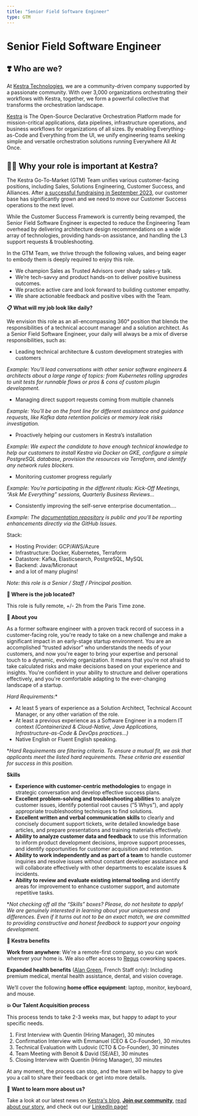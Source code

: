 ```yaml
---
title: "Senior Field Software Engineer"
type: GTM
---
```


# Senior Field Software Engineer

## ❣️ Who are we?

At [Kestra Technologies](https://kestra.io/), we are a community-driven company supported by a passionate community. With over 3,000 organizations orchestrating their workflows with Kestra, together, we form a powerful collective that transforms the orchestration landscape.

[Kestra](https://github.com/kestra-io/kestra.io) is The Open-Source Declarative Orchestration Platform made for mission-critical applications, data pipelines, infrastructure operations, and business workflows for organizations of all sizes. By enabling Everything-as-Code and Everything from the UI, we unify engineering teams seeking simple and versatile orchestration solutions running Everywhere All At Once.

## 🙏🏾 Why your role is important at Kestra?

The Kestra Go-To-Market (GTM) Team unifies various customer-facing positions, including Sales, Solutions Engineering, Customer Success, and Alliances. After [a successful fundraising in September 2023](https://techcrunch.com/2023/10/04/kestra-is-an-open-source-data-orchestration-platform-for-complex-workflows/?guccounter=1), our customer base has significantly grown and we need to move our Customer Success operations to the next level. 

While the Customer Success Framework is currently being revamped, the Senior Field Software Engineer is expected to reduce the Engineering Team overhead by delivering architecture design recommendations on a wide array of technologies, providing hands-on assistance, and handling the L3 support requests & troubleshooting.

In the GTM Team, we thrive through the following values, and being eager to embody them is deeply required to enjoy this role.

- We champion Sales as Trusted Advisors over shady sales-y talk.
- We’re tech-savvy and product hands-on to deliver positive business outcomes.
- We practice active care and look forward to building customer empathy.
- We share actionable feedback and positive vibes with the Team.

**📋 What will my job look like daily?**

We envision this role as an all-encompassing 360° position that blends the responsibilities of a technical account manager and a solution architect. As a Senior Field Software Engineer, your daily will always be a mix of diverse responsibilities, such as:

- Leading technical architecture & custom development strategies with customers

*Example: You’ll lead conversations with other senior software engineers & architects about a large range of topics: from Kubernetes rolling upgrades to unit tests for runnable flows or pros & cons of custom plugin development.*

- Managing direct support requests coming from multiple channels

*Example: You’ll be on the front line for different assistance and guidance requests, like Kafka data retention policies or memory leak risks investigation.*

- Proactively helping our customers in Kestra’s installation

*Example: We expect the candidate to have enough technical knowledge to help our customers to install Kestra via Docker on GKE, configure a simple PostgreSQL database, provision the resources via Terraform, and identify any network rules blockers.*

- Monitoring customer progress regularly

*Example: You’re participating in the different rituals: Kick-Off Meetings, “Ask Me Everything” sessions, Quarterly Business Reviews…*

- Consistently improving the self-serve enterprise documentation….

*Example: The [documentation repository](https://github.com/kestra-io/docs/issues) is public and you’ll be reporting enhancements directly via the GitHub Issues.*

Stack:

- Hosting Provider: GCP/AWS/Azure
- Infrastructure: Docker, Kubernetes, Terraform
- Datastore: Kafka, Elasticsearch, PostgreSQL, MySQL
- Backend: Java/Micronaut
- and a lot of many plugins!

*Note: this role is a Senior / Staff / Principal position.*

**📍 Where is the job located?**

This role is fully remote, +/- 2h from the Paris Time zone.

**💙 About you**

As a former software engineer with a proven track record of success in a customer-facing role, you're ready to take on a new challenge and make a significant impact in an early-stage startup environment. You are an accomplished “trusted advisor”  who understands the needs of your customers, and now you're eager to bring your expertise and personal touch to a dynamic, evolving organization. It means that you're not afraid to take calculated risks and make decisions based on your experience and insights. You're confident in your ability to structure and deliver operations effectively, and you're comfortable adapting to the ever-changing landscape of a startup.

**Hard Requirements*:** 

- At least 5 years of experience as a Solution Architect, Technical Account Manager, or any other variation of the role.
- At least a previous experience as a Software Engineer in a modern IT context *(Containerized & Cloud-Native, Java Applications, Infrastructure-as-Code & DevOps practices…)*
- Native English or Fluent English speaking.

**Hard Requirements are filtering criteria. To ensure a mutual fit, we ask that applicants meet the listed hard requirements. These criteria are essential for success in this position.*

**Skills**

- **Experience with customer-centric methodologies** to engage in strategic conversation and develop effective success plans.
- **Excellent problem-solving and troubleshooting abilities** to analyze customer issues, identify potential root causes (”5 Whys”), and apply appropriate troubleshooting techniques to find solutions.
- **Excellent written and verbal communication skills** to clearly and concisely document support tickets, write detailed knowledge base articles, and prepare presentations and training materials effectively.
- **Ability to analyze customer data and feedback** to use this information to inform product development decisions, improve support processes, and identify opportunities for customer acquisition and retention.
- **Ability to work independently and as part of a team** to handle customer inquiries and resolve issues without constant developer assistance and will collaborate effectively with other departments to escalate issues & incidents.
- **Ability to review and evaluate existing internal tooling** and identify areas for improvement to enhance customer support, and automate repetitive tasks.

**Not checking off all the “Skills” boxes? Please, do not hesitate to apply! We are genuinely interested in learning about your uniqueness and differences. Even if it turns out not to be an exact match, we are committed to providing constructive and honest feedback to support your ongoing development.*

**👾 Kestra benefits**

**Work from anywhere**: We're a remote-first company, so you can work wherever your home is. We also offer access to [Regus](https://www.regus.com/) coworking spaces.

**Expanded health benefits** ([Alan Green](https://alan.com/fr-fr/assurance-sante/garanties-et-remboursements-sante), French Staff only): Including premium medical, mental health assistance, dental, and vision coverage.

We’ll cover the following **home office equipment**: laptop, monitor, keyboard, and mouse.

**💥 Our Talent Acquisition process**

This process tends to take 2-3 weeks max, but happy to adapt to your specific needs.

1. First Interview with Quentin (Hiring Manager), 30 minutes
2. Confirmation Interview with Emmanuel (CEO & Co-Founder), 30 minutes
3. Technical Evaluation with Ludovic (CTO & Co-Founder), 30 minutes
4. Team Meeting with Benoit & David (SE/AE), 30 minutes
5. Closing Interview with Quentin (Hiring Manager), 30 minutes

At any moment, the process can stop, and the team will be happy to give you a call to share their feedback or get into more details.

📖 **Want to learn more about us?**

Take a look at our latest news on [Kestra's blog](https://kestra.io/blogs), **[Join our community](https://kestra-io.slack.com/)**, [read about our story](https://kestra.io/about-us), and check out our [LinkedIn page!](https://www.linkedin.com/company/kestra/)